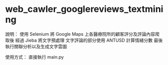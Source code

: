 # web_cawler_googlereviews_textmining

說明：
使用 Selenium 將 Google Maps 上各醫療院所的顧客評分及評論內容爬取後
經過 Jieba 將文字預處理
文字評論的部分使用 ANTUSD 計算情緒分數
最後執行關聯分析以及生成文字雲圖

使用方式：
直接執行 main.py
